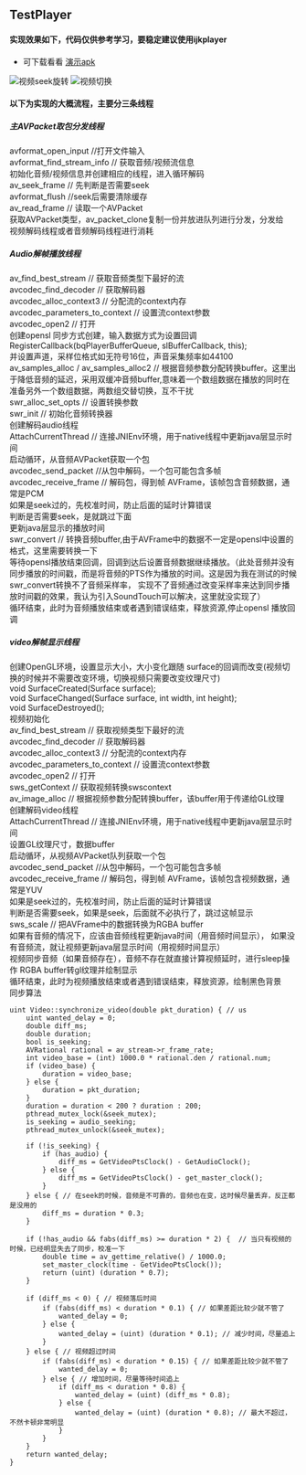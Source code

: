## TestPlayer

#### 实现效果如下，代码仅供参考学习，要稳定建议使用ijkplayer

- 可下载看看 [演示apk](https://github.com/DMings/TestPlayer/blob/master/demosrc/app-debug.apk)

![视频seek旋转](https://github.com/DMings/TestPlayer/blob/master/demosrc/seek_rotation.gif)
![视频切换](https://github.com/DMings/TestPlayer/blob/master/demosrc/change_play.gif)

#### 以下为实现的大概流程，主要分三条线程

##### 主AVPacket取包分发线程

avformat_open_input  //打开文件输入  
avformat_find_stream_info // 获取音频/视频流信息  
初始化音频/视频信息并创建相应的线程，进入循环解码  
av_seek_frame // 先判断是否需要seek  
avformat_flush //seek后需要清除缓存  
av_read_frame // 读取一个AVPacket  
获取AVPacket类型，av_packet_clone复制一份并放进队列进行分发，分发给  
视频解码线程或者音频解码线程进行消耗  

##### Audio解帧播放线程

av_find_best_stream // 获取音频类型下最好的流  
avcodec_find_decoder // 获取解码器  
avcodec_alloc_context3 // 分配流的context内存  
avcodec_parameters_to_context // 设置流context参数  
avcodec_open2 // 打开  
创建opensl 同步方式创建，输入数据方式为设置回调  
RegisterCallback(bqPlayerBufferQueue, slBufferCallback, this);  
并设置声道，采样位格式如无符号16位，声音采集频率如44100  
av_samples_alloc / av_samples_alloc2 // 根据音频参数分配转换buffer。这里出于降低音频的延迟，采用双缓冲音频buffer,意味着一个数组数据在播放的同时在准备另外一个数组数据，两数组交替切换，互不干扰  
swr_alloc_set_opts // 设置转换参数  
swr_init // 初始化音频转换器  
创建解码audio线程  
AttachCurrentThread // 连接JNIEnv环境，用于native线程中更新java层显示时间  
启动循环，从音频AVPacket获取一个包  
avcodec_send_packet //从包中解码，一个包可能包含多帧  
avcodec_receive_frame // 解码包，得到帧 AVFrame，该帧包含音频数据，通常是PCM  
如果是seek过的，先校准时间，防止后面的延时计算错误  
判断是否需要seek，是就跳过下面  
更新java层显示的播放时间  
swr_convert // 转换音频buffer,由于AVFrame中的数据不一定是opensl中设置的格式，这里需要转换一下  
等待opensl播放结束回调，回调到达后设置音频数据继续播放。（此处音频并没有同步播放的时间戳，而是将音频的PTS作为播放的时间。这是因为我在测试的时候swr_convert转换不了音频采样率，
实现不了音频通过改变采样率来达到同步播放时间戳的效果，我认为引入SoundTouch可以解决，这里就没实现了）  
循环结束，此时为音频播放结束或者遇到错误结束，释放资源,停止opensl 播放回调  

##### video解帧显示线程

创建OpenGL环境，设置显示大小，大小变化跟随 surface的回调而改变(视频切换的时候并不需要改变环境，切换视频只需要改变纹理尺寸)  
void SurfaceCreated(Surface surface);  
void SurfaceChanged(Surface surface, int width, int height);  
void SurfaceDestroyed();  
视频初始化  
av_find_best_stream // 获取视频类型下最好的流  
avcodec_find_decoder // 获取解码器  
avcodec_alloc_context3 // 分配流的context内存  
avcodec_parameters_to_context // 设置流context参数  
avcodec_open2 // 打开  
sws_getContext // 获取视频转换swscontext  
av_image_alloc // 根据视频参数分配转换buffer，该buffer用于传递给GL纹理  
创建解码video线程  
AttachCurrentThread // 连接JNIEnv环境，用于native线程中更新java层显示时间  
设置GL纹理尺寸，数据buffer  
启动循环，从视频AVPacket队列获取一个包  
avcodec_send_packet //从包中解码，一个包可能包含多帧  
avcodec_receive_frame // 解码包，得到帧 AVFrame，该帧包含视频数据，通常是YUV  
如果是seek过的，先校准时间，防止后面的延时计算错误  
判断是否需要seek，如果是seek，后面就不必执行了，跳过这帧显示  
sws_scale // 把AVFrame中的数据转换为RGBA buffer  
如果有音频的情况下，应该由音频线程更新java时间（用音频时间显示），
如果没有音频流，就让视频更新java层显示时间（用视频时间显示）  
视频同步音频（如果音频存在），音频不存在就直接计算视频延时，进行sleep操作
RGBA buffer转gl纹理并绘制显示  
循环结束，此时为视频播放结束或者遇到错误结束，释放资源，绘制黑色背景  
同步算法  

```
uint Video::synchronize_video(double pkt_duration) { // us
    uint wanted_delay = 0;
    double diff_ms;
    double duration;
    bool is_seeking;
    AVRational rational = av_stream->r_frame_rate;
    int video_base = (int) 1000.0 * rational.den / rational.num;
    if (video_base) {
        duration = video_base;
    } else {
        duration = pkt_duration;
    }
    duration = duration < 200 ? duration : 200;
    pthread_mutex_lock(&seek_mutex);
    is_seeking = audio_seeking;
    pthread_mutex_unlock(&seek_mutex);

    if (!is_seeking) {
        if (has_audio) {
            diff_ms = GetVideoPtsClock() - GetAudioClock();
        } else {
            diff_ms = GetVideoPtsClock() - get_master_clock();
        }
    } else { // 在seek的时候，音频是不可靠的，音频也在变，这时候尽量丢弃，反正都是没用的
        diff_ms = duration * 0.3;
    }

    if (!has_audio && fabs(diff_ms) >= duration * 2) {  // 当只有视频的时候，已经明显失去了同步，校准一下
        double time = av_gettime_relative() / 1000.0;
        set_master_clock(time - GetVideoPtsClock());
        return (uint) (duration * 0.7);
    }

    if (diff_ms < 0) { // 视频落后时间
        if (fabs(diff_ms) < duration * 0.1) { // 如果差距比较少就不管了
            wanted_delay = 0;
        } else {
            wanted_delay = (uint) (duration * 0.1); // 减少时间，尽量追上
        }
    } else { // 视频超过时间
        if (fabs(diff_ms) < duration * 0.15) { // 如果差距比较少就不管了
            wanted_delay = 0;
        } else { // 增加时间，尽量等待时间追上
            if (diff_ms < duration * 0.8) {
                wanted_delay = (uint) (diff_ms * 0.8);
            } else {
                wanted_delay = (uint) (duration * 0.8); // 最大不超过，不然卡顿非常明显
            }
        }
    }
    return wanted_delay;
}
```
